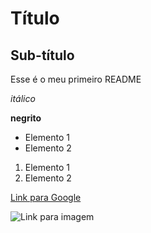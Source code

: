 # Título

## Sub-título

Esse é o meu primeiro README

*itálico*

**negrito**

- Elemento 1
- Elemento 2

1) Elemento 1
2) Elemento 2

[Link para Google](https://google.com)

![Link para imagem](https://nsdc.fmi.fi/images/web_images/ENVIBASE_logo_banneri_172px.jpg)
